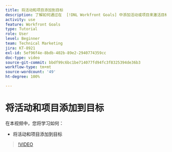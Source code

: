 ```yaml
---
title: 将活动和项目添加到目标
description: 了解如何通过在  [!DNL Workfront Goals] 中添加活动或项目来激活目标。
activity: use
feature: Workfront Goals
type: Tutorial
role: User
level: Beginner
team: Technical Marketing
jira: KT-8921
exl-id: 5ef96f4e-8bdb-402b-89e2-2940774359cc
doc-type: video
source-git-commit: bbdf99c6bc1be714077fd94fc3f8325394de36b3
workflow-type: tm+mt
source-wordcount: '49'
ht-degree: 100%

---
```


# 将活动和项目添加到目标

在本视频中，您将学习如何：

* 将活动和项目添加到目标

>[!VIDEO](https://video.tv.adobe.com/v/3420189/?quality=12&learn=on&enablevpops=1&captions=chi_hans)
